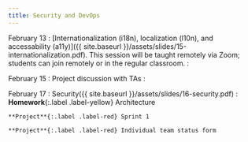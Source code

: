 ```yaml
---
title: Security and DevOps
---
```


February 13
: [Internationalization (i18n), localization (l10n), and accessability (a11y)]({{ site.baseurl }}/assets/slides/15-internationalization.pdf). This session will be taught remotely via Zoom; students can join remotely or in the regular classroom.
  : 

February 15
: Project discussion with TAs
  : 

February 17
: Security({{ site.baseurl }}/assets/slides/16-security.pdf)
  : **Homework**{:.label .label-yellow} Architecture
  
    **Project**{:.label .label-red} Sprint 1
   
    **Project**{:.label .label-red} Individual team status form

